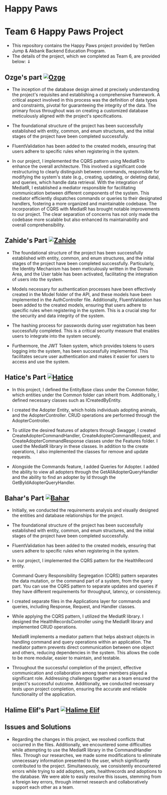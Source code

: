 # Happy Paws
# Team 6 Happy Paws Project
- This repository contains the Happy Paws project provided by YetGen Jump & Akbank Backend Education Program. 
- The details of the project, which we completed as Team 6, are provided below: ⇓

## Ozge's part [![Ozge](https://img.shields.io/badge/Ozge-181717?style=for-the-badge&logo=github&logoColor=white)](https://github.com/ozgedincer)
- The inception of the database design aimed at precisely understanding the project's requisites and establishing a comprehensive framework. A critical aspect involved in this process was the definition of data types and constraints, pivotal for guaranteeing the integrity of the data. The primary focus throughout was on creating a customized database meticulously aligned with the project's specifications.
  
- The foundational structure of the project has been successfully established with entity, common, and enum structures, and the initial stages of the project have been completed successfully.
  
- FluentValidation has been added to the created models, ensuring that users adhere to specific rules when registering in the system.
  
- In our project, I implemented the CQRS pattern using MediatR to enhance the overall architecture. This involved a significant code restructuring to clearly distinguish between commands, responsible for modifying the system's state (e.g., creating, updating, or deleting data), and queries, which handle data retrieval.
With the integration of MediatR, I established a mediator responsible for facilitating communication between different components of the system. This mediator efficiently dispatches commands or queries to their designated handlers, fostering a more organized and maintainable codebase.
The incorporation of CQRS with MediatR has brought notable improvements to our project. The clear separation of concerns has not only made the codebase more scalable but also enhanced its maintainability and overall comprehensibility.


## Zahide's Part  [![Zahide](https://img.shields.io/badge/Zahide-181717?style=for-the-badge&logo=github&logoColor=white)](https://github.com/zahidedusgun)
- The foundational structure of the project has been successfully established with entity, common, and enum structures, and the initial stages of the project have been completed successfully. Particularly, the Identity Mechanism has been meticulously written in the Domain Area, and the User table has been activated, facilitating the integration of users into the system.

- Models necessary for authentication processes have been effectively created in the Model folder of the API, and these models have been implemented in the AuthController file. Additionally, FluentValidation has been added to the created models, ensuring that users adhere to specific rules when registering in the system. This is a crucial step for the security and data integrity of the system.

- The hashing process for passwords during user registration has been successfully completed. This is a critical security measure that enables users to integrate into the system securely.

- Furthermore, the JWT Token system, which provides tokens to users logging into the system, has been successfully implemented. This facilitates secure user authentication and makes it easier for users to access and use the system.

## Hatice's Part [![Hatice](https://img.shields.io/badge/Hatice-181717?style=for-the-badge&logo=github&logoColor=white)](https://github.com/hatice-dvc)
- In this project, I defined the EntityBase class under the Common folder, which entities under the Common folder can inherit from. Additionally, I defined necessary classes such as ICreatedByEntity.

- I created the Adopter Entity, which holds individuals adopting animals, and the AdopterController. CRUD operations are performed through the AdopterController.

- To utilize the desired features of adopters through Swagger, I created CreateAdopterCommandHandler, CreateAdopterCommandRequest, and CreateAdopterCommandResponse classes under the Features folder. I used the MediatR library in these classes. In addition to the create operations, I also implemented the classes for remove and update requests.

- Alongside the Commands feature, I added Queries for Adopter. I added the ability to view all adopters through the GetAllAdopterQueryHandler and the ability to find an adopter by Id through the GetByIdAdopterQueryHandler.

## Bahar's Part  [![Bahar](https://img.shields.io/badge/Bahar-181717?style=for-the-badge&logo=github&logoColor=white)](https://github.com/baharerol)
- Initially, we conducted the requirements analysis and visually designed the entities and database relationships for the project.

- The foundational structure of the project has been successfully established with entity, common, and enum structures, and the initial stages of the project have been completed successfully.

- FluentValidation has been added to the created models, ensuring that users adhere to specific rules when registering in the system.

- In our project, I implemented the CQRS pattern for the HealthRecord entity.

  Command Query Responsibility Segregation (CQRS) pattern separates the data mutation, or the command part of a system, from the query part. You can use the CQRS pattern to separate updates and queries if they have different requirements for throughput, latency, or consistency.

- I created separate files in the Applications layer for commands and queries, including Response, Request, and Handler classes.

- While applying the CQRS pattern, I utilized the MediatR library. I designed the HealthRecordsController using the MediatR library and implemented CRUD operations.

  MediatR implements a mediator pattern that helps abstract objects in handling command and query operations within an application. The mediator pattern prevents direct communication between one object and others, reducing dependencies in the system. This allows the code to be more modular, easier to maintain, and testable.

- Throughout the successful completion of the project, effective communication and collaboration among team members played a significant role. Addressing challenges together as a team ensured the project's successful outcome. Additionally, we conducted necessary tests upon project completion, ensuring the accurate and reliable functionality of the application.

## Halime Elif's Part  [![Halime Elif](https://img.shields.io/badge/Elif-181717?style=for-the-badge&logo=github&logoColor=white)](https://github.com/utopica)

## Issues and Solutions
- Regarding the changes in this project, we resolved conflicts that occurred in the files. Additionally, we encountered some difficulties while attempting to use the MediatR library in the CommandHandler files. Through our researches, we made some modifications to eliminate unnecessary information presented to the user, which significantly contributed to the project. Simultaneously, we consistently encountered errors while trying to add adopters, pets, healthrecords and adoptions to the database. We were able to easily resolve this issues, stemming from a foreign key errors, through internet research and collaboratively support each other as a team.
